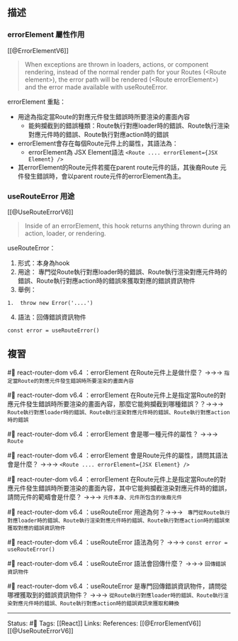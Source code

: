 ## 描述



### errorElement 屬性作用
[[@ErrorElementV6]]
> When exceptions are thrown in loaders, actions, or component rendering, instead of the normal render path for your Routes (\<Route element\>), the error path will be rendered (\<Route errorElement\>) and the error made available with useRouteError.


errorElement 重點：
- 用途為指定當Route的對應元件發生錯誤時所要渲染的畫面內容
	- 能夠攔截到的錯誤種類：Route執行對應loader時的錯誤、Route執行渲染對應元件時的錯誤、Route執行對應action時的錯誤
- errorElement會存在每個Route元件上的屬性，其語法為：
	- errorElement為 JSX Element語法
`<Route .... errorElement={JSX Element} />`
- 其errorElement的Route元件若擺在parent route元件的話，其後裔Route 元件發生錯誤時，會以parent route元件的errorElement為主。


### useRouteError 用途
[[@UseRouteErrorV6]]
> Inside of an errorElement, this hook returns anything thrown during an action, loader, or rendering. 

useRouteError：
1. 形式：本身為hook
2. 用途： 專門從Route執行對應loader時的錯誤、Route執行渲染對應元件時的錯誤、Route執行對應action時的錯誤來獲取對應的錯誤資訊物件
3. 舉例：
```
1.  throw new Error('....')
```
4. 語法：回傳錯誤資訊物件
```
const error = useRouteError()
```

## 複習

#🧠 react-router-dom v6.4 ：errorElement 在Route元件上是做什麼？ ->->-> `指定當Route的對應元件發生錯誤時所要渲染的畫面內容`
<!--SR:!2023-01-17,23,250-->

#🧠  react-router-dom v6.4 ：errorElement 在Route元件上是指定當Route的對應元件發生錯誤時所要渲染的畫面內容，那麼它能夠攔截到哪種錯誤？？->->-> `Route執行對應loader時的錯誤、Route執行渲染對應元件時的錯誤、Route執行對應action時的錯誤`
<!--SR:!2023-03-18,61,250-->

#🧠  react-router-dom v6.4 ：errorElement 會是哪一種元件的屬性？ ->->-> `Route`
<!--SR:!2023-01-23,28,250-->

#🧠  react-router-dom v6.4 ：errorElement 會是Route元件的屬性，請問其語法會是什麼？ ->->-> `<Route .... errorElement={JSX Element} />`
<!--SR:!2023-03-15,59,250-->

#🧠  react-router-dom v6.4 ：errorElement 在Route元件上是指定當Route的對應元件發生錯誤時所要渲染的畫面內容，其中它能夠攔截渲染對應元件時的錯誤，請問元件的範疇會是什麼？ ->->-> `元件本身、元件所包含的後裔元件`
<!--SR:!2023-02-24,47,250-->

#🧠 react-router-dom v6.4 ：useRouteError 用途為何？->->-> ` 專門從Route執行對應loader時的錯誤、Route執行渲染對應元件時的錯誤、Route執行對應action時的錯誤來獲取對應的錯誤資訊物件`
<!--SR:!2023-01-23,28,250-->

#🧠  react-router-dom v6.4 ：useRouteError 語法為何？ ->->-> `const error = useRouteError()`
<!--SR:!2023-02-26,47,250-->

#🧠 react-router-dom v6.4 ：useRouteError 語法會回傳什麼？ ->->-> `回傳錯誤資訊物件`
<!--SR:!2023-01-20,26,250-->

#🧠 react-router-dom v6.4 ：useRouteError 是專門回傳錯誤資訊物件，請問從哪裡獲取到的錯誤資訊物件？ ->->-> `從Route執行對應loader時的錯誤、Route執行渲染對應元件時的錯誤、Route執行對應action時的錯誤資訊來獲取和轉換`
<!--SR:!2023-02-19,43,250-->


---
Status: #🌱 
Tags:
[[React]]
Links:
References:
[[@ErrorElementV6]]
[[@UseRouteErrorV6]]